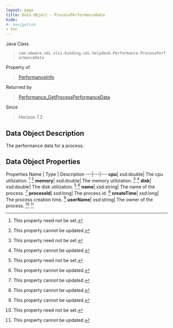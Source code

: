 ```yaml
---
layout: page
title: Data Object - ProcessPerformanceData
hide:
#- navigation
- toc
---
```






Java Class
> `com.vmware.vdi.vlsi.binding.vdi.helpdesk.Performance.ProcessPerformanceData`

Property of
> [PerformanceInfo](vdi.helpdesk.Performance.PerformanceInfo.md#field_detail)

Returned by
> [Performance_GetProcessPerformanceData](vdi.helpdesk.Performance.md#getProcessPerformanceData)

Since
> Horizon 7.2


## Data Object Description

The performance data for a process.

## Data Object Properties
Properties
Name |  Type |  Description
---|---|---
**cpu**|  xsd:double|  The cpu utilization. [^1] [^2]
**memory**|  xsd:double|  The memory utilization. [^1] [^2]
**disk**|  xsd:double|  The disk utilization. [^1] [^2]
**name**|  xsd:string|  The name of the process. [^2]
**processId**|  xsd:long|  The process id. [^2]
**createTime**|  xsd:long|  The process creation time. [^2]
**userName**|  xsd:string|  The owner of the process. [^1] [^2]


 


[^1]: This property need not be set.
[^2]: This property cannot be updated.